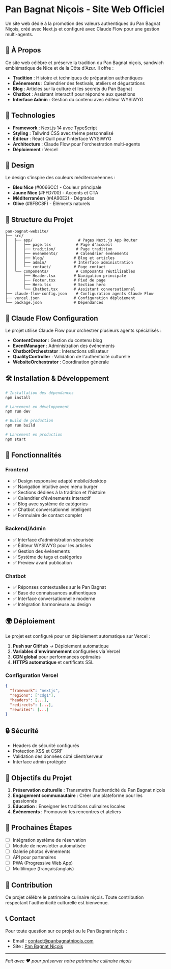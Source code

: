 # Pan Bagnat Niçois - Site Web Officiel

Un site web dédié à la promotion des valeurs authentiques du Pan Bagnat Niçois, créé avec Next.js et configuré avec Claude Flow pour une gestion multi-agents.

## 🥪 À Propos

Ce site web célèbre et préserve la tradition du Pan Bagnat niçois, sandwich emblématique de Nice et de la Côte d'Azur. Il offre :

- **Tradition** : Histoire et techniques de préparation authentiques
- **Événements** : Calendrier des festivals, ateliers et dégustations
- **Blog** : Articles sur la culture et les secrets du Pan Bagnat
- **Chatbot** : Assistant interactif pour répondre aux questions
- **Interface Admin** : Gestion du contenu avec éditeur WYSIWYG

## 🚀 Technologies

- **Framework** : Next.js 14 avec TypeScript
- **Styling** : Tailwind CSS avec thème personnalisé
- **Éditeur** : React Quill pour l'interface WYSIWYG
- **Architecture** : Claude Flow pour l'orchestration multi-agents
- **Déploiement** : Vercel

## 🎨 Design

Le design s'inspire des couleurs méditerranéennes :
- **Bleu Nice** (#0066CC) - Couleur principale
- **Jaune Nice** (#FFD700) - Accents et CTA
- **Méditerranéen** (#4A90E2) - Dégradés
- **Olive** (#8FBC8F) - Éléments naturels

## 📁 Structure du Projet

```
pan-bagnat-website/
├── src/
│   ├── app/                    # Pages Next.js App Router
│   │   ├── page.tsx           # Page d'accueil
│   │   ├── tradition/         # Page tradition
│   │   ├── evenements/        # Calendrier événements
│   │   ├── blog/             # Blog et articles
│   │   ├── admin/            # Interface administration
│   │   └── contact/          # Page contact
│   └── components/            # Composants réutilisables
│       ├── Header.tsx        # Navigation principale
│       ├── Footer.tsx        # Pied de page
│       ├── Hero.tsx          # Section héro
│       └── Chatbot.tsx       # Assistant conversationnel
├── claude-flow-config.json    # Configuration agents Claude Flow
├── vercel.json               # Configuration déploiement
└── package.json              # Dépendances
```

## 🤖 Claude Flow Configuration

Le projet utilise Claude Flow pour orchestrer plusieurs agents spécialisés :

- **ContentCreator** : Gestion du contenu blog
- **EventManager** : Administration des événements
- **ChatbotOrchestrator** : Interactions utilisateur
- **QualityController** : Validation de l'authenticité culturelle
- **WebsiteOrchestrator** : Coordination générale

## 🛠️ Installation & Développement

```bash
# Installation des dépendances
npm install

# Lancement en développement
npm run dev

# Build de production
npm run build

# Lancement en production
npm start
```

## 📱 Fonctionnalités

### Frontend
- ✅ Design responsive adapté mobile/desktop
- ✅ Navigation intuitive avec menu burger
- ✅ Sections dédiées à la tradition et l'histoire
- ✅ Calendrier d'événements interactif
- ✅ Blog avec système de catégories
- ✅ Chatbot conversationnel intelligent
- ✅ Formulaire de contact complet

### Backend/Admin
- ✅ Interface d'administration sécurisée
- ✅ Éditeur WYSIWYG pour les articles
- ✅ Gestion des événements
- ✅ Système de tags et catégories
- ✅ Preview avant publication

### Chatbot
- ✅ Réponses contextualles sur le Pan Bagnat
- ✅ Base de connaissances authentiques
- ✅ Interface conversationnelle moderne
- ✅ Intégration harmonieuse au design

## 🌍 Déploiement

Le projet est configuré pour un déploiement automatique sur Vercel :

1. **Push sur GitHub** → Déploiement automatique
2. **Variables d'environnement** configurées via Vercel
3. **CDN global** pour performances optimales
4. **HTTPS automatique** et certificats SSL

### Configuration Vercel

```json
{
  "framework": "nextjs",
  "regions": ["cdg1"],
  "headers": [...],
  "redirects": [...],
  "rewrites": [...]
}
```

## 🔒 Sécurité

- Headers de sécurité configurés
- Protection XSS et CSRF
- Validation des données côté client/serveur
- Interface admin protégée

## 🎯 Objectifs du Projet

1. **Préservation culturelle** : Transmettre l'authenticité du Pan Bagnat niçois
2. **Engagement communautaire** : Créer une plateforme pour les passionnés
3. **Éducation** : Enseigner les traditions culinaires locales
4. **Événements** : Promouvoir les rencontres et ateliers

## 🚀 Prochaines Étapes

- [ ] Intégration système de réservation
- [ ] Module de newsletter automatisée
- [ ] Galerie photos événements
- [ ] API pour partenaires
- [ ] PWA (Progressive Web App)
- [ ] Multilingue (français/anglais)

## 🤝 Contribution

Ce projet célèbre le patrimoine culinaire niçois. Toute contribution respectant l'authenticité culturelle est bienvenue.

## 📞 Contact

Pour toute question sur ce projet ou le Pan Bagnat niçois :
- Email : contact@panbagnatnipois.com
- Site : [Pan Bagnat Niçois](https://pan-bagnat-nicois.vercel.app)

---

*Fait avec ❤️ pour préserver notre patrimoine culinaire niçois*